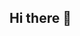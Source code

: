## Hi there 👋

<!--
[![Typing SVG](https://readme-typing-svg.demolab.com?font=Fira+Code&pause=1000&width=435&lines=Hi%EF%BC%8C+there!)](https://git.io/typing-svg)
**Messi2333/Messi2333** is a ✨ _special_ ✨ repository because its `README.md` (this file) appears on your GitHub profile.
<div align="center"> <img src="https://metrics.lecoq.io/Messi2333?template=classic&config.timezone=Asia%2FShanghai"> </div>
Here are some ideas to get you started:

- 🔭 I’m currently working on ...
- 🌱 I’m currently learning ...
- 👯 I’m looking to collaborate on ...
- 🤔 I’m looking for help with ...
- 💬 Ask me about ...
- 📫 How to reach me: ...
- 😄 Pronouns: ...
- ⚡ Fun fact: ...
-->
